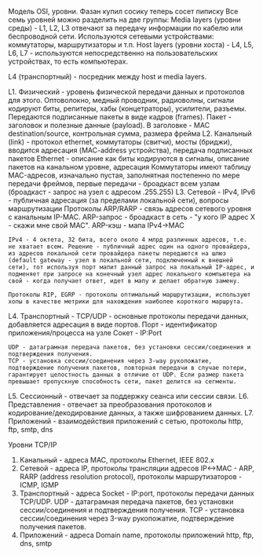 Модель OSI, уровни. Фазан купил сосику теперь сосет пиписку
Все семь уровней можно разделить на две группы:
Media layers (уровни среды) - L1, L2, L3 отвечают за передачу информации по кабелю или беспроводной сети. Используются сетевыми устройствами: коммутаторы, маршрутизаторы и т.п.
Host layers (уровни хоста) - L4, L5, L6, L7 - используются непосредственно на пользовательских устройствах, то есть компьютерах.

L4 (транспортный) - посредник между host и media layers.

L1. Физический - уровень физической передачи данных и протоколов для этого. 
	Оптоволокно, медный проводник, радиоволны, сигнали кодируют биты, репитеры, хабы (концетраторы), усилители, разъемы.
	Передаются подписанные пакеты в виде кадров (frames). Пакет - заголовок и полезные данные (payload). В заголовке - MAC destination/source, контрольная сумма, размера фрейма
L2. Канальный (link) - протокол ethernet, коммутаторы (свитчи), мосты (бриджи), вводится адресация (MAC-address устройства), передача подписанных пакетов
	Ethernet - описание как биты кодируются в сигналы, описание пакетов на канальном уровне, адресация
	Коммутаторы имеют таблицу MAC-адресов, изначально пустая, заполнятная постепенно по мере передачи фреймов, первые передачи - броадкаст всем узлам (броадкаст - запрос на узел с адресом .255.255)
L3. Сетевой - IPv4, IPv6 - публичная адресация (за пределами локальной сети), вопросы маршрутизации
	Протоколы ARP/RARP - связь адресов сетевого уровня с канальным IP-MAC. ARP-запрос - броадкаст в сеть - "у кого IP адрес X - скажи мне свой MAC". ARP-кэш - мапа IPv4->MAC
	
	IPv4 - 4 октета, 32 бита, всего около 4 млрд различных адресов, т.е. не хватает всем. Решение - публичный адрес один на одного провайдера, из адресов локальной сети провайдера пакеты передаются на шлюз (default gateway - узел в локальной сети, подключенный к внешней сети), тот используя порт мапит данный запрос на локальный IP-адрес, и подменяет при запросе на конечный узел адрес локального компьютера на свой - когда получает ответ, идет в мапу и делает обратную замену.
	
	Протоколы RIP, EGRP - протоколы оптимальный маршрутизации, используют хопы в качестве метрики для нахождения наиболее короткого маршрута.
L4. Транспортный - TCP/UDP - основные протоколы передачи данных, добавляется адресация в виде портов.
	Порт - идентификатор приложения/процесса на узле
	Сокет - IP:Port
	
	UDP - датаграмная передача пакетов, без установки сессии/соединения и подтверждения получения. 
	TCP - установка сессии/соединения через 3-way рукопожатие, подтверждение получения пакетов, повторная передачи в случае потери, гарантирует целостность данных в отличие от UDP. Если размер пакета превышает пропускную способность сети, пакет делится на сегменты.
L5. Сессионный - отвечает за поддержку сеанса или сессии связи. 
L6. Представления - отвечает за преобразования протоколов и кодирование/декодирование данных, а также шифрованием данных. 
L7. Приложений - взаимодействия приложений с сетью, протоколы http, ftp, smtp, dns

Уровни TCP/IP
1. Канальный - адреса MAC, протоколы Ethernet, IEEE 802.x
2. Сетевой - адреса IP, протоколы трансляции адресов IP<->MAC  - ARP, RARP (address resolution protocol), протоколы маршрутизаторов - ICMP, IGMP 
3. Транспортный - адреса Socket - IP:port, протоколы передачи данных TCP/UDP. UDP - датаграмная передача пакетов, без установки сессии/соединения и подтверждения получения. TCP - установка сессии/соединения через 3-way рукопожатие, подтверждение получения пакетов. 
4. Приложений - адреса Domain name, протоколы приложений http, ftp, dns, smtp